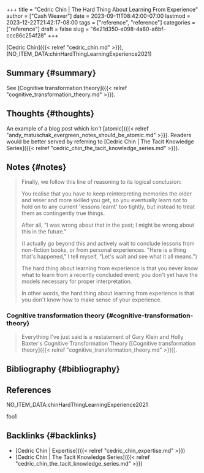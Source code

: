 +++
title = "Cedric Chin | The Hard Thing About Learning From Experience"
author = ["Cash Weaver"]
date = 2023-09-11T08:42:00-07:00
lastmod = 2023-12-22T21:42:17-08:00
tags = ["reference", "reference"]
categories = ["reference"]
draft = false
slug = "6e21d350-e098-4a80-a6bf-ccc86c254f28"
+++

[Cedric Chin]({{< relref "cedric_chin.md" >}}), (NO_ITEM_DATA:chinHardThingLearningExperience2021)


## Summary {#summary}

See [Cognitive transformation theory]({{< relref "cognitive_transformation_theory.md" >}}).


## Thoughts {#thoughts}

An example of a blog post which _isn't_ [atomic]({{< relref "andy_matuschak_evergreen_notes_should_be_atomic.md" >}}). Readers would be better served by referring to [Cedric Chin | The Tacit Knowledge Series]({{< relref "cedric_chin_the_tacit_knowledge_series.md" >}}).


## Notes {#notes}

> Finally, we follow this line of reasoning to its logical conclusion:
>
> You realise that you have to keep reinterpreting memories the older and wiser and more skilled you get, so you eventually learn not to hold on to any current 'lessons learnt' too tightly, but instead to treat them as contingently true things.
>
> After all, "I was wrong about that in the past; I might be wrong about this in the future."
>
> (I actually go beyond this and actively wait to conclude lessons from non-fiction books, or from personal experiences. "Here is a thing that's happened," I tell myself, "Let's wait and see what it all means.")
>
> The hard thing about learning from experience is that you never know what to learn from a recently concluded event; you don't yet have the models necessary for proper interpretation.
>
> In other words, the hard thing about learning from experience is that you don't know how to make sense of your experience.


### Cognitive transformation theory {#cognitive-transformation-theory}

> Everything I've just said is a restatement of Gary Klein and Holly Baxter's Cognitive Transformation Theory [[Cognitive transformation theory]({{< relref "cognitive_transformation_theory.md" >}})].


## Bibliography {#bibliography}

## References

<style>.csl-entry{text-indent: -1.5em; margin-left: 1.5em;}</style><div class="csl-bib-body">
  <div class="csl-entry">NO_ITEM_DATA:chinHardThingLearningExperience2021</div>
</div>

foo1


## Backlinks {#backlinks}

-   [Cedric Chin | Expertise]({{< relref "cedric_chin_expertise.md" >}})
-   [Cedric Chin | The Tacit Knowledge Series]({{< relref "cedric_chin_the_tacit_knowledge_series.md" >}})

